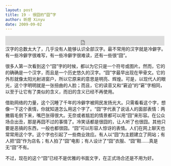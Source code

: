 ```yaml
---
layout: post
title: 19 - 很囧的“囧”字
author: 昕煜 Xinyu
date: 2009-09-02
---
```


<iframe src="https://archive.org/embed/slowchinese_201909/Slow_Chinese_019.mp3" width="500" height="30" frameborder="0" webkitallowfullscreen="true" mozallowfullscreen="true" allowfullscreen></iframe>
汉字的总数太大了，几乎没有人能够认识全部汉字。最不常用的汉字就是冷僻字。有一些冷僻字很难写，有一些冷僻字很难读，还有一些很“囧”。

很多人第一次看到这个“囧”字的时候，都以为它只是一个符号或图片。然而，它的的确确是一个汉字，而且是一个历史悠久的汉字。“囧”字最早出现在甲骨文。它的外形就像太阳光射进窗户，所以它原来的意思是明亮、辉煌。可是，以现代人的眼光，这个字明明就是一张扭曲的人脸；而且，它的读音又和“窘迫”的“窘”字相同，以至于让它有了类似的含义，而旧的含义已经不再使用。

借助网络的力量，这个沉睡了千年的冷僻字被网民发扬光大。只需看看这个字，想像一下这个表情，你就知道怎么用这个字了。“囧”字代表了说话人的面部表情：两撇眉毛倒下来，嘴巴张得很大。无奈或者尴尬的情景都可以用“囧”来形容。在公众场合出丑，那是再囧不过的事情了。冷笑话都是很囧的，让人听了也很囧。其他只要是恶搞的东西，一般也都很囧。“囧”可以形容人惊讶的表情。人们在网上聊天也常常用这个字。这个字也引起了一些商业效应。有人以“囧”为主题建立了网站；有人把“囧”作为店名；有人拍了“囧”电影；有人设计了“囧”衣服、“囧”鞋……真是无“囧”不有。

不过，现在的这个“囧”已经不是优雅的书面文字，在正式场合还是不用为好。

 

